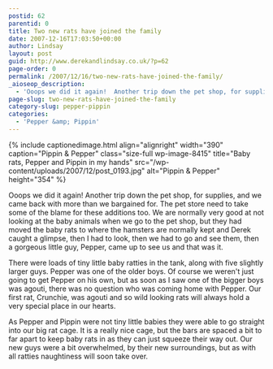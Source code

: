 ```yaml
---
postid: 62
parentid: 0
title: Two new rats have joined the family
date: 2007-12-16T17:03:50+00:00
author: Lindsay
layout: post
guid: http://www.derekandlindsay.co.uk/?p=62
page-order: 0
permalink: /2007/12/16/two-new-rats-have-joined-the-family/
_aioseop_description:
  - 'Ooops we did it again!  Another trip down the pet shop, for supplies, and we came back with more than we bargained for.  The pet store need to take some of the blame for these additions too. '
page-slug: two-new-rats-have-joined-the-family
category-slug: pepper-pippin
categories:
  - 'Pepper &amp; Pippin'
---
```

{% include captionedimage.html align="alignright" width="390" caption="Pippin & Pepper" class="size-full wp-image-8415" title="Baby rats, Pepper and Pippin in my hands" src="/wp-content/uploads/2007/12/post_0193.jpg" alt="Pippin & Pepper" height="354" %} 

Ooops we did it again! Another trip down the pet shop, for supplies, and we came back with more than we bargained for. The pet store need to take some of the blame for these additions too. We are normally very good at not looking at the baby animals when we go to the pet shop, but they had moved the baby rats to where the hamsters are normally kept and Derek caught a glimpse, then I had to look, then we had to go and see them, then a gorgeous little guy, Pepper, came up to see us and that was it.

There were loads of tiny little baby ratties in the tank, along with five slightly larger guys. Pepper was one of the older boys. Of course we weren't just going to get Pepper on his own, but as soon as I saw one of the bigger boys was agouti, there was no question who was coming home with Pepper. Our first rat, Crunchie, was agouti and so wild looking rats will always hold a very special place in our hearts.

As Pepper and Pippin were not tiny little babies they were able to go straight into our big rat cage. It is a really nice cage, but the bars are spaced a bit to far apart to keep baby rats in as they can just squeeze their way out. Our new guys were a bit overwhelmed, by their new surroundings, but as with all ratties naughtiness will soon take over.